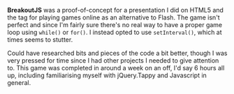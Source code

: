 **BreakoutJS** was a proof-of-concept for a presentation I did on HTML5 and the <canvas> tag for playing games online as an alternative to Flash. The game isn't perfect and since I'm fairly sure there's no real way to have a proper game loop using <code>while()</code> or <code>for()</code>. I instead opted to use <code>setInterval()</code>, which at times seems to stutter.

Could have researched bits and pieces of the code a bit better, though I was very pressed for time since I had other projects I needed to give attention to. This game was completed in around a week on an off, I'd say 6 hours all up, including familiarising myself with jQuery.Tappy and Javascript in general.
